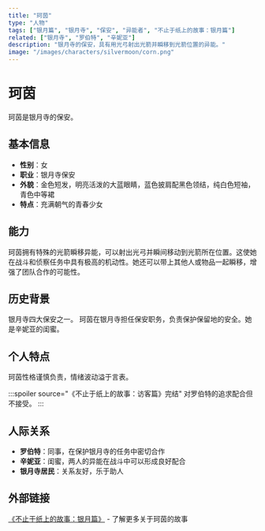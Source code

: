 ```yaml
---
title: "珂茵"
type: "人物"
tags: ["银月篇", "银月寺", "保安", "异能者", "不止于纸上的故事：银月篇"]
related: ["银月寺", "罗伯特", "辛妮亚"]
description: "银月寺的保安，具有用光弓射出光箭并瞬移到光箭位置的异能。"
image: "/images/characters/silvermoon/corn.png"
---
```

# 珂茵

珂茵是银月寺的保安。

## 基本信息

- **性别**：女
- **职业**：银月寺保安
- **外貌**：金色短发，明亮活泼的大蓝眼睛，蓝色披肩配黑色领结，纯白色短袖，青色中等裙
- **特点**：充满朝气的青春少女

## 能力

珂茵拥有特殊的光箭瞬移异能，可以射出光弓并瞬间移动到光箭所在位置。这使她在战斗和侦察任务中具有极高的机动性。她还可以带上其他人或物品一起瞬移，增强了团队合作的可能性。

## 历史背景

银月寺四大保安之一。
珂茵在银月寺担任保安职务，负责保护保留地的安全。她是辛妮亚的闺蜜。

## 个人特点

珂茵性格谨慎负责，情绪波动溢于言表。

:::spoiler source="《不止于纸上的故事：访客篇》完结"
对罗伯特的追求配合但不接受。
:::


## 人际关系

- **罗伯特**：同事，在保护银月寺的任务中密切合作
- **辛妮亚**：闺蜜，两人的异能在战斗中可以形成良好配合
- **银月寺居民**：关系友好，乐于助人

## 外部链接

[《不止于纸上的故事：银月篇》](https://tobenot.itch.io/beyond-books) - 了解更多关于珂茵的故事